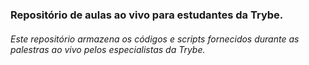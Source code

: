 ### Repositório de aulas ao vivo para estudantes da Trybe.

###### Este repositório armazena os códigos e scripts fornecidos durante as palestras ao vivo pelos especialistas da Trybe.
